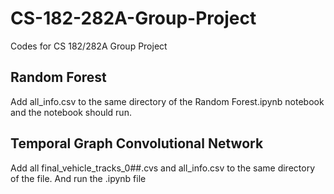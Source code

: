 # CS-182-282A-Group-Project
Codes for CS 182/282A Group Project
## Random Forest
Add all_info.csv to the same directory of the Random Forest.ipynb notebook and the notebook should run. 
## Temporal Graph Convolutional Network
Add all final_vehicle_tracks_0##.cvs and all_info.csv to the same directory of the file. And run the .ipynb file 
